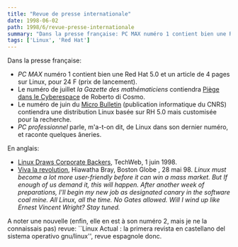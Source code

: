 ```yaml
---
title: "Revue de presse internationale"
date: 1998-06-02
path: 1998/6/revue-presse-internationale
summary: "Dans la presse française: PC MAX numéro 1 contient bien une Red Hat 5.0 et un article de 4 pages sur Linux, pour 24 F (prix de lancement)."
tags: ['Linux', 'Red Hat']
---
```


<P>
Dans la presse française:
</P>

<UL>

<LI><EM>PC MAX</EM> numéro 1 contient bien une Red Hat 5.0 et un article
de 4 pages sur Linux, pour 24 F (prix de lancement).
<LI>Le numéro de juillet <EM>la Gazette des mathématiciens</EM>
contiendra <A HREF="http://www.mmedium.com/dossiers/piege/">Piège dans
le Cyberespace</A> de Roberto di Cosmo.
<LI>Le numéro de juin du <A HREF="http://www.dsi.cnrs.fr/~lmb/LMB.html">Micro Bulletin</A> (publication informatique du CNRS) contiendra
une distribution Linux basée sur RH 5.0 mais customisée pour la
recherche.
<LI><EM>PC professionnel</EM> parle, m'a-t-on dit, de Linux dans son dernier
numéro, et raconte quelques âneries.
</UL>

<P>
En anglais:
</P>

<UL>

<LI><A HREF="http://www.techweb.com/wire/story/TWB19980601S0002">Linux Draws Corporate Backers</A>, TechWeb, 1 juin 1998.
<LI><A HREF="http://www.boston.com/dailyglobe/globehtml/148/Viva_la_revolution.htm">Viva la revolution</A>, Hiawatha Bray, Boston Globe , 28 mai 98.
<EM>Linux must become a lot more user-friendly before it can win a mass
market. But If enough of us demand it, this will happen. After another
week of preparations, I'll begin my new job as designated canary in the
software coal mine. All Linux, all the time. No Gates allowed. Will I
wind up like Ernest Vincent Wright? Stay tuned.</EM>
</UL>

<P>
A noter une nouvelle (enfin, elle en est à son numéro 2, mais je ne la
connaissais pas) revue: ``Linux Actual : la primera revista en castellano
del sistema operativo gnu/linux'', revue espagnole donc.
</P>


